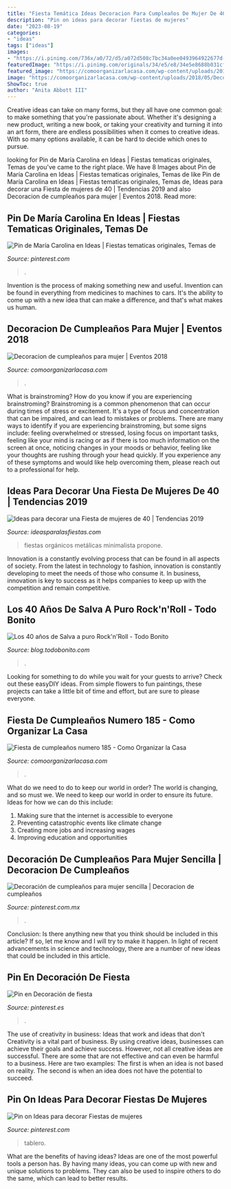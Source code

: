 ```yaml
---
title: "Fiesta Temática Ideas Decoracion Para Cumpleaños De Mujer De 40 Años ~ Fiesta De Cumpleaños Numero 185"
description: "Pin on ideas para decorar fiestas de mujeres"
date: "2023-08-19"
categories:
- "ideas"
tags: ["ideas"]
images:
- "https://i.pinimg.com/736x/a0/72/d5/a072d508c7bc34a0ee0493964922677d--hippie-party-toque.jpg"
featuredImage: "https://i.pinimg.com/originals/34/e5/e8/34e5e8688b031cfeb4be62323d990016.jpg"
featured_image: "https://comoorganizarlacasa.com/wp-content/uploads/2018/05/Fiesta-de-cumpleaños-numero-185.jpg"
image: "https://comoorganizarlacasa.com/wp-content/uploads/2018/05/Decoración-cumpleaños-mujer-adulta.jpg"
ShowToc: true
author: "Anita Abbott III"
---
```



Creative ideas can take on many forms, but they all have one common goal: to make something that you're passionate about. Whether it's designing a new product, writing a new book, or taking your creativity and turning it into an art form, there are endless possibilities when it comes to creative ideas. With so many options available, it can be hard to decide which ones to pursue.

	

		
looking for Pin de María Carolina en Ideas | Fiestas tematicas originales, Temas de you've came to the right place. We have 8 Images about Pin de María Carolina en Ideas | Fiestas tematicas originales, Temas de like Pin de María Carolina en Ideas | Fiestas tematicas originales, Temas de, Ideas para decorar una Fiesta de mujeres de 40 | Tendencias 2019 and also Decoracion de cumpleaños para mujer | Eventos 2018. Read more:
		
    
## Pin De María Carolina En Ideas | Fiestas Tematicas Originales, Temas De

<img loading=lazy src="https://i.pinimg.com/736x/90/e6/99/90e699820ddc0c34b51bae4a7aa7e536.jpg" onerror="this.onerror=null;this.src='https://tse4.mm.bing.net/th?id=OIP.OBCZr897VlRK8i4oE3nQVAHaHI&amp;pid=15.1';" alt="Pin de María Carolina en Ideas | Fiestas tematicas originales, Temas de">

_Source: pinterest.com_

>. 

	

Invention is the process of making something new and useful. Invention can be found in everything from medicines to machines to cars. It's the ability to come up with a new idea that can make a difference, and that's what makes us human.

    
## Decoracion De Cumpleaños Para Mujer | Eventos 2018

<img loading=lazy src="https://comoorganizarlacasa.com/wp-content/uploads/2018/05/Decoración-cumpleaños-mujer-adulta.jpg" onerror="this.onerror=null;this.src='https://tse4.mm.bing.net/th?id=OIP.oj7CvhTRQmVABW2th8NyAgHaLH&amp;pid=15.1';" alt="Decoracion de cumpleaños para mujer | Eventos 2018">

_Source: comoorganizarlacasa.com_

>. 

	

What is brainstroming?
How do you know if you are experiencing brainstroming? Brainstroming is a common phenomenon that can occur during times of stress or excitement. It's a type of focus and concentration that can be impaired, and can lead to mistakes or problems. There are many ways to identify if you are experiencing brainstroming, but some signs include: feeling overwhelmed or stressed, losing focus on important tasks, feeling like your mind is racing or as if there is too much information on the screen at once, noticing changes in your moods or behavior, feeling like your thoughts are rushing through your head quickly. If you experience any of these symptoms and would like help overcoming them, please reach out to a professional for help.

    
## Ideas Para Decorar Una Fiesta De Mujeres De 40 | Tendencias 2019

<img loading=lazy src="https://ideasparalasfiestas.com/wp-content/uploads/2019/04/Ideas-para-decorar-una-Fiesta-de-mujeres-de-40-2.jpg" onerror="this.onerror=null;this.src='https://tse2.mm.bing.net/th?id=OIP.rLUhOQc6HYV6R5dVEy57QQHaJ4&amp;pid=15.1';" alt="Ideas para decorar una Fiesta de mujeres de 40 | Tendencias 2019">

_Source: ideasparalasfiestas.com_

>fiestas orgánicos metálicas minimalista propone. 

	

Innovation is a constantly evolving process that can be found in all aspects of society. From the latest in technology to fashion, innovation is constantly developing to meet the needs of those who consume it. In business, innovation is key to success as it helps companies to keep up with the competition and remain competitive.

    
## Los 40 Años De Salva A Puro Rock&#039;n&#039;Roll - Todo Bonito

<img loading=lazy src="https://static4.todobonito.com/m/2017/10/20170505_214736.jpg" onerror="this.onerror=null;this.src='https://tse3.mm.bing.net/th?id=OIP.CT_YzzFfGkMf7E7FsMkhAQHaFg&amp;pid=15.1';" alt="Los 40 años de Salva a puro Rock&#039;n&#039;Roll - Todo Bonito">

_Source: blog.todobonito.com_

>. 

	

Looking for something to do while you wait for your guests to arrive? Check out these easyDIY ideas. From simple flowers to fun paintings, these projects can take a little bit of time and effort, but are sure to please everyone.

    
## Fiesta De Cumpleaños Numero 185 - Como Organizar La Casa

<img loading=lazy src="https://comoorganizarlacasa.com/wp-content/uploads/2018/05/Fiesta-de-cumpleaños-numero-185.jpg" onerror="this.onerror=null;this.src='https://tse2.mm.bing.net/th?id=OIP.zO3sHsYUzCNqZ0UrGrKMqgHaHa&amp;pid=15.1';" alt="Fiesta de cumpleaños numero 185 - Como Organizar la Casa">

_Source: comoorganizarlacasa.com_

>. 

	

What do we need to do to keep our world in order?
The world is changing, and so must we. We need to keep our world in order to ensure its future. Ideas for how we can do this include: 
1. Making sure that the internet is accessible to everyone 
2. Preventing catastrophic events like climate change 
3. Creating more jobs and increasing wages 
4. Improving education and opportunities 

    
## Decoración De Cumpleaños Para Mujer Sencilla | Decoracion De Cumpleaños

<img loading=lazy src="https://i.pinimg.com/originals/83/a9/f1/83a9f12218f8053f2d09aed6379ec4b1.jpg" onerror="this.onerror=null;this.src='https://tse2.mm.bing.net/th?id=OIP.us-CWX8Mwm1s9OqWpxOaxgHaNK&amp;pid=15.1';" alt="Decoración de cumpleaños para mujer sencilla | Decoracion de cumpleaños">

_Source: pinterest.com.mx_

>. 

	

Conclusion: Is there anything new that you think should be included in this article? If so, let me know and I will try to make it happen.
In light of recent advancements in science and technology, there are a number of new ideas that could be included in this article.

    
## Pin En Decoración De Fiesta

<img loading=lazy src="https://i.pinimg.com/736x/a0/72/d5/a072d508c7bc34a0ee0493964922677d--hippie-party-toque.jpg" onerror="this.onerror=null;this.src='https://tse4.mm.bing.net/th?id=OIP.XQrrpBNhMgEL2zHUVLVStwHaI4&amp;pid=15.1';" alt="Pin en Decoración de fiesta">

_Source: pinterest.es_

>. 

	

The use of creativity in business: Ideas that work and ideas that don't
Creativity is a vital part of business. By using creative ideas, businesses can achieve their goals and achieve success. However, not all creative ideas are successful. There are some that are not effective and can even be harmful to a business. Here are two examples: The first is when an idea is not based on reality. The second is when an idea does not have the potential to succeed.

    
## Pin On Ideas Para Decorar Fiestas De Mujeres

<img loading=lazy src="https://i.pinimg.com/originals/34/e5/e8/34e5e8688b031cfeb4be62323d990016.jpg" onerror="this.onerror=null;this.src='https://tse3.mm.bing.net/th?id=OIP.0Y_73FYJPBpNreRpF72PTwHaNK&amp;pid=15.1';" alt="Pin on Ideas para decorar Fiestas de mujeres">

_Source: pinterest.com_

>tablero. 

	

What are the benefits of having ideas?
Ideas are one of the most powerful tools a person has. By having many ideas, you can come up with new and unique solutions to problems. They can also be used to inspire others to do the same, which can lead to better results.

